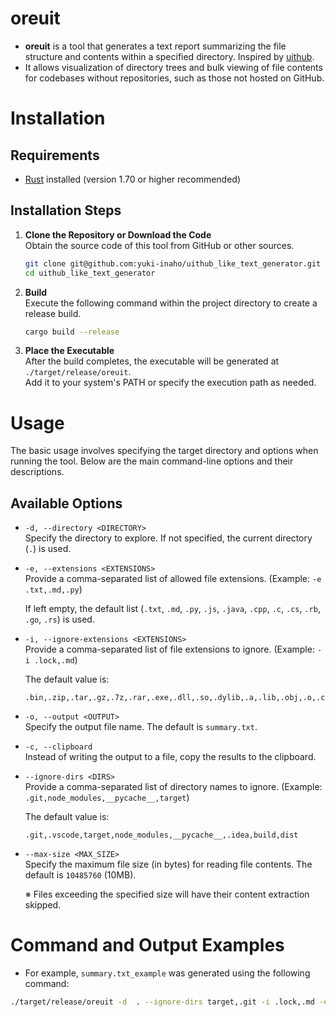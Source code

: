# oreuit

- **oreuit** is a tool that generates a text report summarizing the file structure and contents within a specified directory. Inspired by [uithub](https://uithub.com/).
- It allows visualization of directory trees and bulk viewing of file contents for codebases without repositories, such as those not hosted on GitHub.

# Installation

## Requirements

- [Rust](https://www.rust-lang.org/) installed (version 1.70 or higher recommended)

## Installation Steps

1. **Clone the Repository or Download the Code**  
   Obtain the source code of this tool from GitHub or other sources.

   ```bash
   git clone git@github.com:yuki-inaho/uithub_like_text_generator.git
   cd uithub_like_text_generator
   ```

2. **Build**  
   Execute the following command within the project directory to create a release build.

   ```bash
   cargo build --release
   ```

3. **Place the Executable**  
   After the build completes, the executable will be generated at `./target/release/oreuit`.  
   Add it to your system's PATH or specify the execution path as needed.

# Usage

The basic usage involves specifying the target directory and options when running the tool. Below are the main command-line options and their descriptions.

## Available Options

- `-d, --directory <DIRECTORY>`  
  Specify the directory to explore. If not specified, the current directory (`.`) is used.

- `-e, --extensions <EXTENSIONS>`  
  Provide a comma-separated list of allowed file extensions. (Example: `-e .txt,.md,.py`)

  If left empty, the default list (`.txt`, `.md`, `.py`, `.js`, `.java`, `.cpp`, `.c`, `.cs`, `.rb`, `.go`, `.rs`) is used.

- `-i, --ignore-extensions <EXTENSIONS>`  
  Provide a comma-separated list of file extensions to ignore. (Example: `-i .lock,.md`)

  The default value is:

  ```
  .bin,.zip,.tar,.gz,.7z,.rar,.exe,.dll,.so,.dylib,.a,.lib,.obj,.o,.class,.jar,.war,.ear,.ipynb,.jpg,.jpeg,.png,.gif
  ```

- `-o, --output <OUTPUT>`  
  Specify the output file name. The default is `summary.txt`.

- `-c, --clipboard`  
  Instead of writing the output to a file, copy the results to the clipboard.

- `--ignore-dirs <DIRS>`  
  Provide a comma-separated list of directory names to ignore.
  (Example: `.git,node_modules,__pycache__,target`)

  The default value is:

  ```
  .git,.vscode,target,node_modules,__pycache__,.idea,build,dist
  ```

- `--max-size <MAX_SIZE>`  
  Specify the maximum file size (in bytes) for reading file contents. The default is `10485760` (10MB).

  ※ Files exceeding the specified size will have their content extraction skipped.

# Command and Output Examples

- For example, `summary.txt_example` was generated using the following command:

```bash
./target/release/oreuit -d  . --ignore-dirs target,.git -i .lock,.md -e .toml,.rs -o summary.txt_example
```
